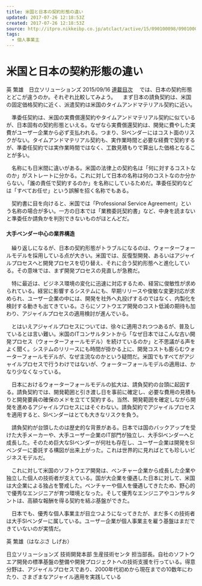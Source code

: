 ```yaml
---
title: 米国と日本の契約形態の違い
updated: 2017-07-26 12:18:53Z
created: 2017-07-26 12:18:53Z
source: http://itpro.nikkeibp.co.jp/atclact/active/15/090100098/090100003/
tags:
  - 個人事業主
---
```


# 米国と日本の契約形態の違い

英 繁雄　日立ソリューションズ
2015/09/16
 [連載目次](http://itpro.nikkeibp.co.jp/atclact/active/15/090100098/)
　では、日本の契約形態とどこが違うのか。それぞれ比較してみよう。
　まず日本の請負契約は、米国の固定価格契約に近く、派遣契約は米国のタイムアンドマテリアル契約に近い。

　準委任契約は、米国の実費償還契約やタイムアンドマテリアル契約に似ているが、日本固有の契約形態といえる。なぜなら実費償還契約は、開発に費やした実費がユーザー企業から必ず支払われる。つまり、SIベンダーにはコスト面のリスクがない。タイムアンドマテリアル契約も、実作業時間と必要な経費で契約するが、準委任契約では実作業時間ではなく、工数見積もりで算出した価格となることが多い。

　名称にも日米間に違いがある。米国の法律上の契約名は「何に対するコストなのか」がストレートに分かる。これに対して日本の名称は何のコストなのか分からない。「誰の責任で契約するのか」を名称にしているためだ。準委任契約などは「すべてお任せ」という誤解を招く名称でもある。

　契約書に目を向けると、米国では「Professional Service Agreement」という名称の場合が多い。一方の日本では「業務委託契約書」など、中身を読まないと準委任か請負かを判別できないものがほとんどだ。

#### 大手ベンダー中心の業界構造

　繰り返しになるが、日本の契約形態がトラブルになるのは、ウォーターフォールモデルを採用している点が大きい。米国では、反復型開発、あるいはアジャイルプロセスへと開発プロセスを切り替え、それに合う契約形態へと進化している。その意味では、まず開発プロセスの見直しが急務だ。

　特に最近は、ビジネス環境の変化に迅速に対応するため、経営に俊敏性が求められている。経営に影響するシステムにも、早期リリースや俊敏な変更対応が求められ、ユーザー企業の中には、開発を社外へ丸投げするのではなく、内製化を検討する動きも出てきている。さらにソフトウエア開発のコスト低減の期待も加わり、アジャイルプロセスの適用検討が進んでいる。

　とはいえアジャイルプロセスについては、徐々に適用されつつあるが、普及しているとは言い難い。米国のITコンサルタントから「なぜ日本ではこんな古い開発プロセス（ウォーターフォールモデル）を続けているのか」と不思議がる声をよく聞く。システムのリリースにも時間が掛かる上に、開発コストも膨らむウォーターフォールモデルが、なぜ主流なのかという疑問だ。米国でもすべてがアジャイルプロセスで行うわけではないが、ウォーターフォールモデルの適用は、かなり少なくなっている。

　日本におけるウォーターフォールモデルの拡大は、請負契約の台頭に起因する。請負契約では、開発範囲と引き渡し日を事前に確定し、必要な費用の見積もりと開発要員の確保のメドを立てて契約する。当然、開発範囲を確定しながら開発を進めるアジャイルプロセスにはそぐわない。請負契約でアジャイルプロセスを適用すると、SIベンダーはとても大きなリスクを負う。

　請負契約が台頭したのは歴史的な背景がある。日本では国のバックアップを受けた大手メーカーや、大手ユーザー企業のIT部門が独立し、大手SIベンダーへと成長した。そのため巨大なSIベンダーが何社も存在し、ユーザー企業は開発をSIベンダーに委託する構図が出来上がった。これは世界的に見ればとても珍しいビジネスモデルだ。

　これに対して米国のソフトウエア開発は、ベンチャー企業から成長した企業や独立した個人の技術者が支えている。国が大企業を優遇した日本に対して、米国は大企業による独占を警戒した。ベンチャーや個人を優遇してきたため、野心的で優秀なエンジニアが育つ環境となった。そして優秀なエンジニアやコンサルタントは、高額な報酬を得る契約を結ぶ基盤ができた。

　日本でも、優秀な個人事業主が目立つようになってきたが、まだ多くの技術者は大手SIベンダーに属している。ユーザー企業が個人事業主を雇う基盤はまだできていないのが実情だ。

英 繁雄（はなぶさ しげお）

日立ソリューションズ 技術開発本部 生産技術センタ 担当部長。自社のソフトウエア開発の標準基盤の整備や開発プロジェクトへの技術支援を行っている。得意分野は、アジャイルプロセスであり、2000年代初めから現在までの10数年にわたり、さまざまなアジャイル適用を実践している
